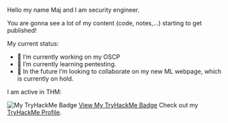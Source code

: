 Hello my name Maj and I am security engineer.

You are gonna see a lot of my content (code, notes,...) starting to get published!

My current status:

- 🔭 I’m currently working on my OSCP
- 🌱 I’m currently learning pentesting.
- 👯 In the future I’m looking to collaborate on my new ML webpage, which is currently on hold.

I am active in THM:

![My TryHackMe Badge](https://tryhackme.com/api/v2/badges/public-profile?userPublicId=3046310)
[View My TryHackMe Badge](https://tryhackme.com/api/v2/badges/public-profile?userPublicId=3046310)
Check out my [TryHackMe Profile](https://tryhackme.com/p/YourProfile).

